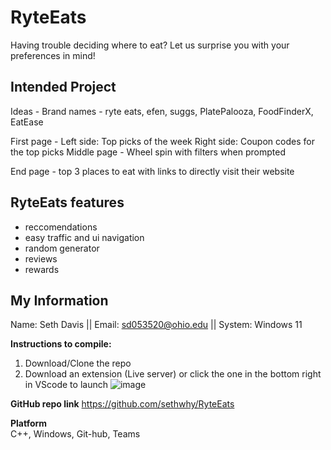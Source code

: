 # RyteEats
Having trouble deciding where to eat? Let us surprise you with your preferences in mind!

## Intended Project
Ideas -
Brand names - ryte eats, efen, suggs, PlatePalooza, 
FoodFinderX, EatEase

First page -
Left side: Top picks of the week
Right side: Coupon codes for the top picks
Middle page -
Wheel spin with filters when prompted

End page - 
top 3 places to eat with links to directly visit their website

## RyteEats features
* reccomendations
* easy traffic and ui navigation
* random generator
* reviews
* rewards

## My Information
Name: Seth Davis || Email: sd053520@ohio.edu || System: Windows 11  

**Instructions to compile:**

1. Download/Clone the repo
2. Download an extension (Live server) or click the one in the bottom right in VScode to launch
![image](https://github.com/sethwhy/RyteEats/assets/89601183/a558d72d-842f-471a-bef0-8ef9a3775040)

**GitHub repo link**
https://github.com/sethwhy/RyteEats

**Platform**  
C++, Windows, Git-hub, Teams
